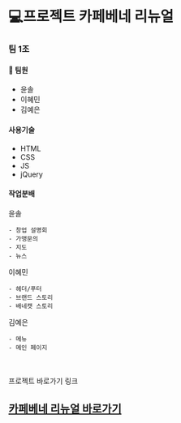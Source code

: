 # 💻프로젝트 카페베네 리뉴얼
### 팀 1조

#### :running: 팀원

+ 윤솔
+ 이혜민
+ 김예은

#### 사용기술

+ HTML
+ CSS
+ JS
+ jQuery

#### 작업분배
윤솔
```
- 창업 설명회
- 가맹문의
- 지도
- 뉴스
```

이혜민
```
- 헤더/푸터
- 브랜드 스토리
- 배네캣 스토리
```

김예은
```
- 메뉴
- 메인 페이지
```
<br><br>
프로젝트 바로가기 링크

## [카페베네 리뉴얼 바로가기](https://ys389164.github.io/RenewalCB/index.html)

